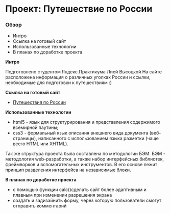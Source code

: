 # Проект: Путешествие по России

### Обзор
* Интро
* Ссылка на готовый сайт
* Использованные технологии
* В планах по доработке проекта

**Интро**

Подготовлено студентом Яндекс.Практикума Лией Высоцкой
На сайте расположена информация о различных уголках России и ссылки, необходимые для подготовки к путешествиям :)

**Ссылка на готовый сайт**

* [Путешествия по России](https://liyavysotskaya.github.io/russian-travel/)

**Использованные технологии**

* html5 - язык для структурирования и представления содержимого всемирной паутины;
* css3 - формальный язык описания внешнего вида документа (веб-страницы), написанного с использованием языка разметки (чаще всего HTML или XHTML).

Так же структура проекта была составлена по методологии БЭМ. БЭМ - методология web-разработки, а также набор интерфейсных библиотек, фреймворков и вспомогательных инструментов. В его основе лежит принцип разделения интерфейса на независимые блоки.

**В планах по доработке проекта**

* с помощью функции calc()сделать сайт более адаптивным и плавным при изменении разрешения экрана
* создать и задизайнить форму, через которую пользователи смогут отправить комментарий
